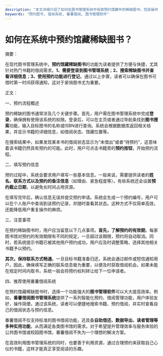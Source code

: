 ```yaml
---
description: "本文详细介绍了如何在图书管理系统中有效预约馆藏中的稀缺图书，包括操作方法和注意事项。"
keywords: "预约图书, 借阅系统, 番薯借阅, 图书管理软件"
---
```

# 如何在系统中预约馆藏稀缺图书？

摘要： 

在现代图书管理系统中，**预约馆藏稀缺图书**的功能为读者提供了方便与快捷，尤其针对热门书籍的借阅需求。**1、需要登录到图书管理系统**；**2、搜索稀缺图书并查看详细信息**；**3、使用预约功能进行登记**。通过以上步骤，读者可以确保在图书可借时第一时间获得通知，这对于紧俏图书尤为重要。

正文：

一、预约流程概述

预约稀缺的图书通常涉及几个关键步骤。首先，用户需在图书管理系统中完成**登录**，确保拥有使用该系统的权限。登录后，可以在主页或者通过导航条找到**图书搜索**功能，输入目标图书的名称或ISBN进行查询。系统会根据数据库返回相关结果，并显示书籍的详细信息，如借阅状态、馆藏位置等。

在搜索结果中，如果发现某本书的借阅状态显示为“未借出”或者“待预约”，这意味着该书籍仍然具有预约的可能。此时，用户可点击书籍旁的**预约按钮**，开始预约流程。

二、填写预约信息

预约过程中，系统会要求用户填写一些基本信息。一般来说，需要提供读者的**姓名、联系方式以及预约的备注信息**（如理由、紧急程度等）。有些系统还会设置**预约截止日期**，以避免长时间占用资源。

在填写完毕后，确认信息无误并提交预约申请。系统会生成一个预约编号，用户可以在个人账户中查询到该预约记录，并随时查看其状态。这种方式不仅简单高效，还能降低用户重复操作的麻烦。

三、注意事项

在预约稀缺图书时，用户应当留意以下几点事项。**首先，了解预约的有效期**。每家图书馆对预约的有效期限有不同的规定，一旦超过该期限，预约将自动取消。同时，若系统提示书籍已被其他用户预约成功，用户应及时调整策略，选择其他相关书籍予以预约。

**其次，保持联系方式畅通**。一旦目标书籍准备归还，系统会通过邮件或短信通知用户。因此，确保填写正确的联系信息极为重要，以便及时获取借阅机会。如果未能在规定时间内取书，系统一般会将预约权利转让给下一位申请者。

四、推荐使用番薯借阅系统

在预约馆藏稀缺图书时，选择一个功能强大的**图书管理软件**可以大大提高效率。例如，**番薯借阅图书管理系统**提供了一系列智能化预约、借阅管理功能，用户体验友好，操作简便。通过该系统，读者可以便捷地搜索书籍、预约借阅，并实时查看自己的借阅状态与预约信息。

番薯借阅不仅支持标准的图书借阅功能，还具备**自助借还、数据导出、读者管理等多种实用功能**，从而满足各类图书馆的需求。对于希望提升管理效率与服务体验的公共图书馆或校园图书馆，番薯借阅不失为一个理想的解决方案。

在高效利用图书管理系统的同时，也要善于利用资源，通过合理预约来获取自己心仪的书籍，这样才能真正享受阅读的乐趣。
